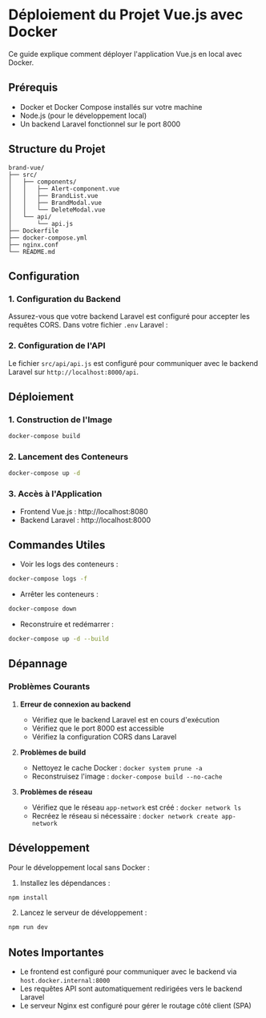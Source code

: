 # Déploiement du Projet Vue.js avec Docker

Ce guide explique comment déployer l'application Vue.js en local avec Docker.

## Prérequis

- Docker et Docker Compose installés sur votre machine
- Node.js (pour le développement local)
- Un backend Laravel fonctionnel sur le port 8000

## Structure du Projet

```
brand-vue/
├── src/
│   ├── components/
│   │   ├── Alert-component.vue
│   │   ├── BrandList.vue
│   │   ├── BrandModal.vue
│   │   └── DeleteModal.vue
│   └── api/
│       └── api.js
├── Dockerfile
├── docker-compose.yml
├── nginx.conf
└── README.md
```

## Configuration

### 1. Configuration du Backend

Assurez-vous que votre backend Laravel est configuré pour accepter les requêtes CORS. Dans votre fichier `.env` Laravel :

### 2. Configuration de l'API

Le fichier `src/api/api.js` est configuré pour communiquer avec le backend Laravel sur `http://localhost:8000/api`.

## Déploiement

### 1. Construction de l'Image

```bash
docker-compose build
```

### 2. Lancement des Conteneurs

```bash
docker-compose up -d
```

### 3. Accès à l'Application

- Frontend Vue.js : http://localhost:8080
- Backend Laravel : http://localhost:8000

## Commandes Utiles

- Voir les logs des conteneurs :

```bash
docker-compose logs -f
```

- Arrêter les conteneurs :

```bash
docker-compose down
```

- Reconstruire et redémarrer :

```bash
docker-compose up -d --build
```

## Dépannage

### Problèmes Courants

1. **Erreur de connexion au backend**

   - Vérifiez que le backend Laravel est en cours d'exécution
   - Vérifiez que le port 8000 est accessible
   - Vérifiez la configuration CORS dans Laravel

2. **Problèmes de build**

   - Nettoyez le cache Docker : `docker system prune -a`
   - Reconstruisez l'image : `docker-compose build --no-cache`

3. **Problèmes de réseau**
   - Vérifiez que le réseau `app-network` est créé : `docker network ls`
   - Recréez le réseau si nécessaire : `docker network create app-network`

## Développement

Pour le développement local sans Docker :

1. Installez les dépendances :

```bash
npm install
```

2. Lancez le serveur de développement :

```bash
npm run dev
```

## Notes Importantes

- Le frontend est configuré pour communiquer avec le backend via `host.docker.internal:8000`
- Les requêtes API sont automatiquement redirigées vers le backend Laravel
- Le serveur Nginx est configuré pour gérer le routage côté client (SPA)
